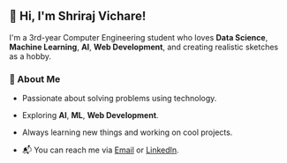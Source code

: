 ## 👋 Hi, I'm Shriraj Vichare!
I'm a 3rd-year Computer Engineering student who loves **Data Science**, **Machine Learning**, **AI**, **Web Development**, and creating realistic sketches as a hobby.

### 🚀 About Me
- Passionate about solving problems using technology.
- Exploring **AI**, **ML**, **Web Development**.
- Always learning new things and working on cool projects.

- 📬 You can reach me via [Email](mailto:vichareshriraj000@gmail.com) or [LinkedIn](https://www.linkedin.com/in/shriraj-vichare-58baa4299).

<!--
**ShreeV4124/ShreeV4124** is a ✨ _special_ ✨ repository because its `README.md` (this file) appears on your GitHub profile.

Here are some ideas to get you started:

- 🔭 I’m currently working on ...
- 🌱 I’m currently learning ...
- 👯 I’m looking to collaborate on ...
- 🤔 I’m looking for help with ...
- 💬 Ask me about ...
- 📫 How to reach me: ...
- 😄 Pronouns: ...
- ⚡ Fun fact: ...
-->
